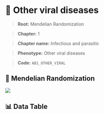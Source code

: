 # 🧪 Other viral diseases

> **Root:** Mendelian Randomization

> **Chapter:** 1  

> **Chapter name:** Infectious and parasitic

> **Phenotype:** Other viral diseases  

> **Code:** `AB1_OTHER_VIRAL`

## 🧬 Mendelian Randomization  

<img src="/MR/Figures/Forward/AB1_OTHER_VIRAL.png"/>

## 📊 Data Table

<CsvTableMRF src="/public/MR/Data/Forward/AB1_OTHER_VIRAL.csv"/>
